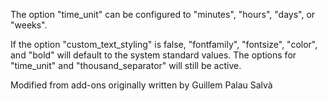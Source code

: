 The option "time_unit" can be configured to "minutes", "hours", "days", or "weeks".

If the option "custom_text_styling" is false, "fontfamily", "fontsize", "color", and "bold" will default to the system standard values. The options for "time_unit" and "thousand_separator" will still be active.

Modified from add-ons originally written by Guillem Palau Salvà
